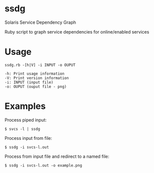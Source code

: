 ssdg
====

Solaris Service Dependency Graph

Ruby script to graph service dependencies for online/enabled services

Usage
=====

	ssdg.rb -[h|V] -i INPUT -o OUPUT

	-h: Print usage information
	-V: Print version information
	-i: INPUT (input file)
	-o: OUPUT (ouput file - png)

Examples
========

Process piped input:

	$ svcs -l | ssdg

Process input from file:

	$ ssdg -i svcs-l.out

Process from input file and redirect to a named file:

	$ ssdg -i svcs-l.out -o example.png

